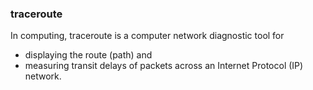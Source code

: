 ### traceroute
In computing, traceroute is a computer network diagnostic tool for 
* displaying the route (path) and
* measuring transit delays of packets across an Internet Protocol (IP) network.
